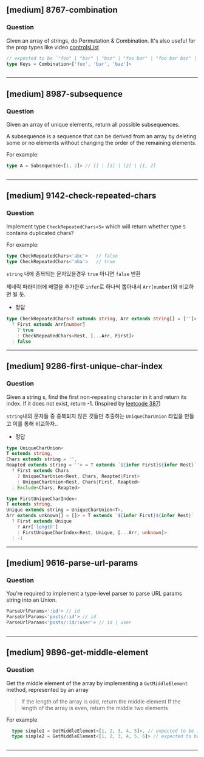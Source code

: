 
## [medium] 8767-combination

  ### Question

  Given an array of strings, do Permutation & Combination.
  It's also useful for the prop types like video [controlsList](https://developer.mozilla.org/en-US/docs/Web/API/HTMLMediaElement/controlsList)

  ```ts
  // expected to be `"foo" | "bar" | "baz" | "foo bar" | "foo bar baz" | "foo baz" | "foo baz bar" | "bar foo" | "bar foo baz" | "bar baz" | "bar baz foo" | "baz foo" | "baz foo bar" | "baz bar" | "baz bar foo"`
  type Keys = Combination<['foo', 'bar', 'baz']>
  ```


```ts
```

------

## [medium] 8987-subsequence

  ### Question

  Given an array of unique elements, return all possible subsequences.

  A subsequence is a sequence that can be derived from an array by deleting some or no elements without changing the order of the remaining elements.

  For example:

  ```typescript
  type A = Subsequence<[1, 2]> // [] | [1] | [2] | [1, 2]
  ```

```ts
```

------

## [medium] 9142-check-repeated-chars

  ### Question

  Implement type ```CheckRepeatedChars<S>``` which will return whether type ```S``` contains duplicated chars?

  For example:

  ```ts
  type CheckRepeatedChars<'abc'>   // false
  type CheckRepeatedChars<'aba'>   // true
  ```

`string` 내에 중복되는 문자있을경우 `true` 아니면 `false` 반환

제네릭 파라미터에 배열을 추가한후 `infer`로 하나씩 뽑아내서 `Arr[number]`와 비교하면 될 듯.

* 정답
```ts
type CheckRepeatedChars<T extends string, Arr extends string[] = ['']> = T extends `${infer First}${infer Rest}`
  ? First extends Arr[number]
    ? true
    : CheckRepeatedChars<Rest, [...Arr, First]>
  : false
```

------

## [medium] 9286-first-unique-char-index

  ### Question

  Given a string s, find the first non-repeating character in it and return its index. If it does not exist, return -1. (Inspired by [leetcode 387](https://leetcode.com/problems/first-unique-character-in-a-string/))

`string`내의 문자들 중 중복되지 않은 것들만 추출하는 `UniqueCharUnion` 타입을 만들고 이를 통해 비교하자..

* 정답
```ts
type UniqueCharUnion<
T extends string, 
Chars extends string = '', 
Reapted extends string = ''> = T extends `${infer First}${infer Rest}`
  ? First extends Chars
    ? UniqueCharUnion<Rest, Chars, Reapted|First>
    : UniqueCharUnion<Rest, Chars|First, Reapted>
  : Exclude<Chars, Reapted>

type FirstUniqueCharIndex<
T extends string, 
Unique extends string = UniqueCharUnion<T>, 
Arr extends unknown[] = []> = T extends `${infer First}${infer Rest}`
  ? First extends Unique
    ? Arr['length']
    : FirstUniqueCharIndex<Rest, Unique, [...Arr, unknown]>
  : -1
```

------

## [medium] 9616-parse-url-params

  ### Question

  You're required to implement a type-level parser to parse URL params string into an Union.

  ```ts
  ParseUrlParams<':id'> // id
  ParseUrlParams<'posts/:id'> // id
  ParseUrlParams<'posts/:id/:user'> // id | user
  ```

```ts
```

------

## [medium] 9896-get-middle-element

  ### Question

  Get the middle element of the array by implementing a `GetMiddleElement` method, represented by an array

  > If the length of the array is odd, return the middle element
  > If the length of the array is even, return the middle two elements

  For example

  ```ts
    type simple1 = GetMiddleElement<[1, 2, 3, 4, 5]>, // expected to be [3]
    type simple2 = GetMiddleElement<[1, 2, 3, 4, 5, 6]> // expected to be [3, 4]
  ```

```ts
```

------